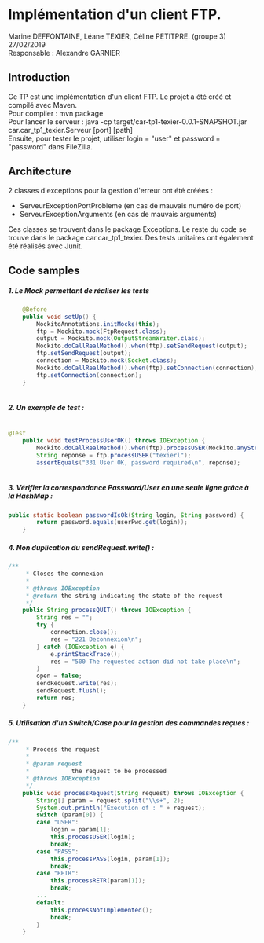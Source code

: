 # Implémentation d'un client FTP.  
Marine DEFFONTAINE, Léane TEXIER, Céline PETITPRE. (groupe 3)  
27/02/2019  
Responsable : Alexandre GARNIER  

## Introduction

Ce TP est une implémentation d'un client FTP. 
Le projet a été créé et compilé avec Maven.  
Pour compiler : mvn package  
Pour lancer le serveur : java -cp target/car-tp1-texier-0.0.1-SNAPSHOT.jar car.car_tp1_texier.Serveur [port] [path]  
Ensuite, pour tester le projet, utiliser login = "user" et password = "password" dans FileZilla.

## Architecture
2 classes d'exceptions pour la gestion d'erreur ont été créées : 
- ServeurExceptionPortProbleme (en cas de mauvais numéro de port)  
- ServeurExceptionArguments (en cas de mauvais arguments)  

Ces classes se trouvent dans le package Exceptions.
Le reste du code se trouve dans le package car.car_tp1_texier.
Des tests unitaires ont également été réalisés avec Junit.

## Code samples

##### 1.  Le Mock permettant de réaliser les tests
```java
	@Before
	public void setUp() {
		MockitoAnnotations.initMocks(this);
		ftp = Mockito.mock(FtpRequest.class);
		output = Mockito.mock(OutputStreamWriter.class);
		Mockito.doCallRealMethod().when(ftp).setSendRequest(output);
		ftp.setSendRequest(output);
		connection = Mockito.mock(Socket.class);
		Mockito.doCallRealMethod().when(ftp).setConnection(connection);
		ftp.setConnection(connection);
	}
	
````

##### 2. Un exemple de test : 

```java

@Test
	public void testProcessUserOK() throws IOException {
		Mockito.doCallRealMethod().when(ftp).processUSER(Mockito.anyString());
		String reponse = ftp.processUSER("texierl");
		assertEquals("331 User OK, password required\n", reponse);
		
```


##### 3. Vérifier la correspondance Password/User en une seule ligne grâce à la HashMap :

```java
public static boolean passwordIsOk(String login, String password) {
		return password.equals(userPwd.get(login));
	}
```
	
##### 4. Non duplication du sendRequest.write() :

```java
/**
	 * Closes the connexion
	 * 
	 * @throws IOException
	 * @return the string indicating the state of the request
	 */
	public String processQUIT() throws IOException {
		String res = "";
		try {
			connection.close();
			res = "221 Deconnexion\n";
		} catch (IOException e) {
			e.printStackTrace();
			res = "500 The requested action did not take place\n";
		}
		open = false;
		sendRequest.write(res);
		sendRequest.flush();
		return res;
	}
```
##### 5. Utilisation d'un Switch/Case pour la gestion des commandes reçues :

```java
/**
	 * Process the request
	 * 
	 * @param request
	 *            the request to be processed
	 * @throws IOException
	 */
	public void processRequest(String request) throws IOException {
		String[] param = request.split("\\s+", 2);
		System.out.println("Execution of : " + request);
		switch (param[0]) {
		case "USER":
			login = param[1];
			this.processUSER(login);
			break;
		case "PASS":
			this.processPASS(login, param[1]);
			break;
		case "RETR":
			this.processRETR(param[1]);
			break;
		...
		default:
			this.processNotImplemented();
			break;
		}
	}

```
			

